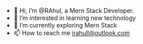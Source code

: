 - 👋 Hi, I’m @RAhul, a Mern Stack Developer.
- 👀 I’m interested in learning new technology
- 🌱 I’m currently exploring Mern Stack
- 📫 How to reach me irahull@outlook.com

<!---
irahull/irahull is a ✨ special ✨ repository because its `README.md` (this file) appears on your GitHub profile.
You can click the Preview link to take a look at your changes.
--->
